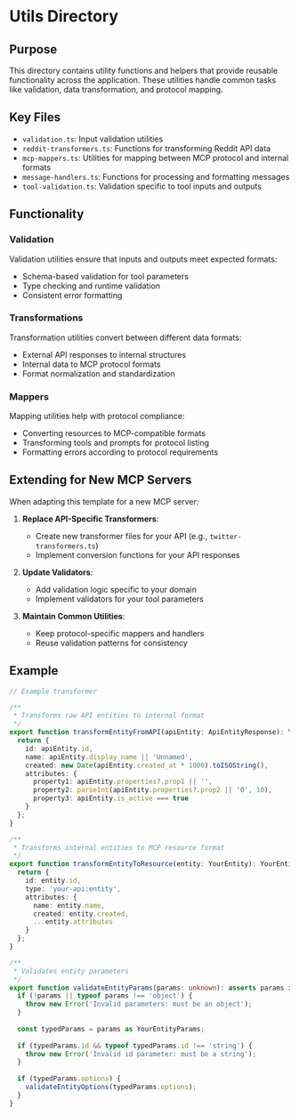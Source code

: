 # Utils Directory

## Purpose

This directory contains utility functions and helpers that provide reusable functionality across the application. These utilities handle common tasks like validation, data transformation, and protocol mapping.

## Key Files

- `validation.ts`: Input validation utilities
- `reddit-transformers.ts`: Functions for transforming Reddit API data
- `mcp-mappers.ts`: Utilities for mapping between MCP protocol and internal formats
- `message-handlers.ts`: Functions for processing and formatting messages
- `tool-validation.ts`: Validation specific to tool inputs and outputs

## Functionality

### Validation

Validation utilities ensure that inputs and outputs meet expected formats:
- Schema-based validation for tool parameters
- Type checking and runtime validation
- Consistent error formatting

### Transformations

Transformation utilities convert between different data formats:
- External API responses to internal structures
- Internal data to MCP protocol formats
- Format normalization and standardization

### Mappers

Mapping utilities help with protocol compliance:
- Converting resources to MCP-compatible formats
- Transforming tools and prompts for protocol listing
- Formatting errors according to protocol requirements

## Extending for New MCP Servers

When adapting this template for a new MCP server:

1. **Replace API-Specific Transformers**:
   - Create new transformer files for your API (e.g., `twitter-transformers.ts`)
   - Implement conversion functions for your API responses

2. **Update Validators**:
   - Add validation logic specific to your domain
   - Implement validators for your tool parameters

3. **Maintain Common Utilities**:
   - Keep protocol-specific mappers and handlers
   - Reuse validation patterns for consistency

## Example

```typescript
// Example transformer

/**
 * Transforms raw API entities to internal format
 */
export function transformEntityFromAPI(apiEntity: ApiEntityResponse): YourEntity {
  return {
    id: apiEntity.id,
    name: apiEntity.display_name || 'Unnamed',
    created: new Date(apiEntity.created_at * 1000).toISOString(),
    attributes: {
      property1: apiEntity.properties?.prop1 || '',
      property2: parseInt(apiEntity.properties?.prop2 || '0', 10),
      property3: apiEntity.is_active === true
    }
  };
}

/**
 * Transforms internal entities to MCP resource format
 */
export function transformEntityToResource(entity: YourEntity): YourEntityResource {
  return {
    id: entity.id,
    type: 'your-api:entity',
    attributes: {
      name: entity.name,
      created: entity.created,
      ...entity.attributes
    }
  };
}

/**
 * Validates entity parameters
 */
export function validateEntityParams(params: unknown): asserts params is YourEntityParams {
  if (!params || typeof params !== 'object') {
    throw new Error('Invalid parameters: must be an object');
  }
  
  const typedParams = params as YourEntityParams;
  
  if (typedParams.id && typeof typedParams.id !== 'string') {
    throw new Error('Invalid id parameter: must be a string');
  }
  
  if (typedParams.options) {
    validateEntityOptions(typedParams.options);
  }
}
```